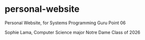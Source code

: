 # personal-website
Personal Website, for Systems Programming Guru Point 06

Sophie Lama, Computer Science major
Notre Dame Class of 2026
